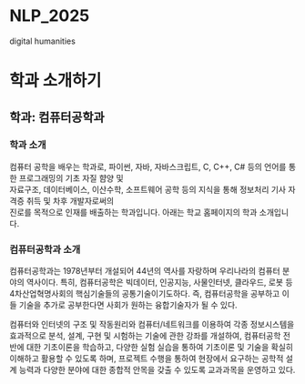 # NLP_2025
digital humanities   

학과 소개하기   
=
   
학과: 컴퓨터공학과   
-
   
### 학과 소개   
   
컴퓨터 공학을 배우는 학과로, 파이썬, 자바, 자바스크립트, C, C++, C# 등의 언어를 통한 프로그래밍의 기초 자질 햠양 및   
자료구조, 데이터베이스, 이산수학, 소프트웨어 공학 등의 지식을 통해 정보처리 기사 자격증 취득 및 차후 개발자로써의   
진로를 목적으로 인재를 배출하는 학과입니다. 아래는 학교 홈페이지의 학과 소개입니다.   
   

### 컴퓨터공학과 소개   
컴퓨터공학과는 1978년부터 개설되어 44년의 역사를 자랑하며 우리나라의 컴퓨터 분야의 역사이다.   특히, 컴퓨터공학은 빅데이터, 인공지능, 사물인터넷, 클라우드, 로봇 등 4차산업혁명사회의 핵심기술들의 공통기술이기도하다.   즉, 컴퓨터공학을 공부하고 이들 기술을 추가로 공부한다면 사회가 원하는 융합기술자가 될 수 있다.   
   
컴퓨터와 인터넷의 구조 및 작동원리와 컴퓨터/네트워크를 이용하여 각종 정보시스템을 효과적으로   분석, 설계, 구현 및 시험하는 기술에 관한 강좌를 개설하여, 컴퓨터공학 전반에 대한 기초이론을 학습하고,   다양한 실험 실습을 통하여 기초이론 및 기술을 확실히 이해하고 활용할 수 있도록 하며,   프로젝트 수행을 통하여 현장에서 요구하는 공학적 설계 능력과 다양한 분야에 대한 종합적 안목을 갖출 수 있도록 교과과목을 운영하고 있다.
